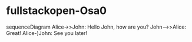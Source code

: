 # fullstackopen-Osa0

sequenceDiagram
    Alice->>John: Hello John, how are you?
    John-->>Alice: Great!
    Alice-)John: See you later!
